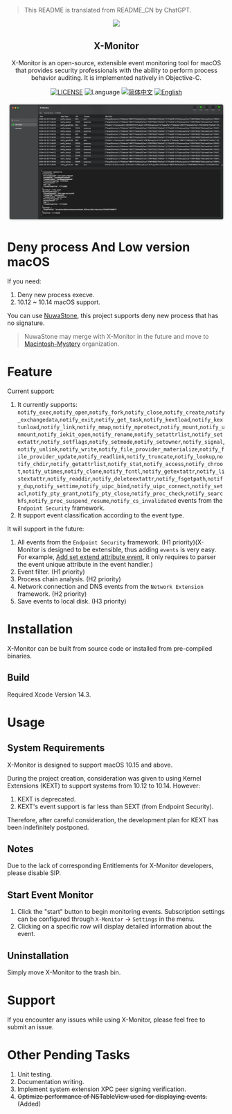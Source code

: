 > This README is translated from README_CN by ChatGPT.

<p align="center">
  <img src="https://raw.githubusercontent.com/lyq1996/X-Monitor/main/docs/X-Monitor.png" height="300"/>
   <h2 align="center">X-Monitor</h2>
</p>
<p align="center">
  <div align="center">X-Monitor is an open-source, extensible event monitoring tool for macOS that provides security professionals with the ability to perform process behavior auditing. It is implemented natively in Objective-C.
</div>
</p>
<p align="center">
    <a href="https://github.com/lyq1996/X-Monitor/blob/main/LICENSE"><img src="https://img.shields.io/badge/license-GPL--3.0-green" alt="LICENSE"></a>
    <img alt="Language" src="https://img.shields.io/badge/Language-Objective--C-blue.svg" />
    <a href="https://github.com/lyq1996/X-Monitor/blob/main/README_ZH_CN.md"><img src="https://img.shields.io/badge/lang-简体中文-red.svg" alt="简体中文"></a>
    <a href="https://github.com/lyq1996/X-Monitor/blob/main/README.md"><img src="https://img.shields.io/badge/lang-English-red.svg" alt="English"></a>
</p>

![GUI](docs/X-Monitor-GUI.png)

# Deny process And Low version macOS
If you need:
1. Deny new process execve.
2. 10.12 ~ 10.14 macOS support.

You can use [NuwaStone](https://github.com/ConradSun/NuwaStone), this project supports deny new process that has no signature.

> NuwaStone may merge with X-Monitor in the future and move to [Macintosh-Mystery](https://github.com/Macintosh-Mystery) organization.


# Feature
Current support:

1. It currently supports: `notify_exec`,`notify_open`,`notify_fork`,`notify_close`,`notify_create`,`notify_exchangedata`,`notify_exit`,`notify_get_task`,`notify_kextload`,`notify_kextunload`,`notify_link`,`notify_mmap`,`notify_mprotect`,`notify_mount`,`notify_unmount`,`notify_iokit_open`,`notify_rename`,`notify_setattrlist`,`notify_setextattr`,`notify_setflags`,`notify_setmode`,`notify_setowner`,`notify_signal`,`notify_unlink`,`notify_write`,`notify_file_provider_materialize`,`notify_file_provider_update`,`notify_readlink`,`notify_truncate`,`notify_lookup`,`notify_chdir`,`notify_getattrlist`,`notify_stat`,`notify_access`,`notify_chroot`,`notify_utimes`,`notify_clone`,`notify_fcntl`,`notify_getextattr`,`notify_listextattr`,`notify_readdir`,`notify_deleteextattr`,`notify_fsgetpath`,`notify_dup`,`notify_settime`,`notify_uipc_bind`,`notify_uipc_connect`,`notify_setacl`,`notify_pty_grant`,`notify_pty_close`,`notify_proc_check`,`notify_searchfs`,`notify_proc_suspend_resume`,`notify_cs_invalidated` events from the `Endpoint Security` framework.
2. It support event classification according to the event type.

It will support in the future:

1. All events from the `Endpoint Security` framework. (H1 priority)(X-Monitor is designed to be extensible, thus adding `events` is very easy. For example, [Add set extend attribute event](https://github.com/lyq1996/X-Monitor/commit/cd659bbb7fbf4d6a26abf675a7e623fd341f4855), it only requires to parser the event unique attribute in the event handler.)
2. Event filter. (H1 priority)
3. Process chain analysis. (H2 priority)
4. Network connection and DNS events from the `Network Extension` framework. (H2 priority)
5. Save events to local disk. (H3 priority)

# Installation
X-Monitor can be built from source code or installed from pre-compiled binaries.

## Build
Required Xcode Version 14.3.

# Usage
## System Requirements
X-Monitor is designed to support macOS 10.15 and above.

During the project creation, consideration was given to using Kernel Extensions (KEXT) to support systems from 10.12 to 10.14. However:

1. KEXT is deprecated.
2. KEXT's event support is far less than SEXT (from Endpoint Security).

Therefore, after careful consideration, the development plan for KEXT has been indefinitely postponed.

## Notes
Due to the lack of corresponding Entitlements for X-Monitor developers, please disable SIP.

## Start Event Monitor
1. Click the "start" button to begin monitoring events. Subscription settings can be configured through `X-Monitor` -> `Settings` in the menu.
2. Clicking on a specific row will display detailed information about the event.

## Uninstallation
Simply move X-Monitor to the trash bin.

# Support
If you encounter any issues while using X-Monitor, please feel free to submit an issue.

# Other Pending Tasks
1. Unit testing.
2. Documentation writing.
3. Implement system extension XPC peer signing verification.
4. ~~Optimize performance of NSTableView used for displaying events.~~(Added)
